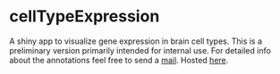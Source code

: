 # cellTypeExpression
A shiny app to visualize gene expression in brain cell types. This is a preliminary version primarily intended for internal use. For detailed info about the annotations feel free to send a [mail](mailto:ogan.mancarci+cte@gmail.com). Hosted [here](https://oganm.shinyapps.io/cellTypeExpression/).
